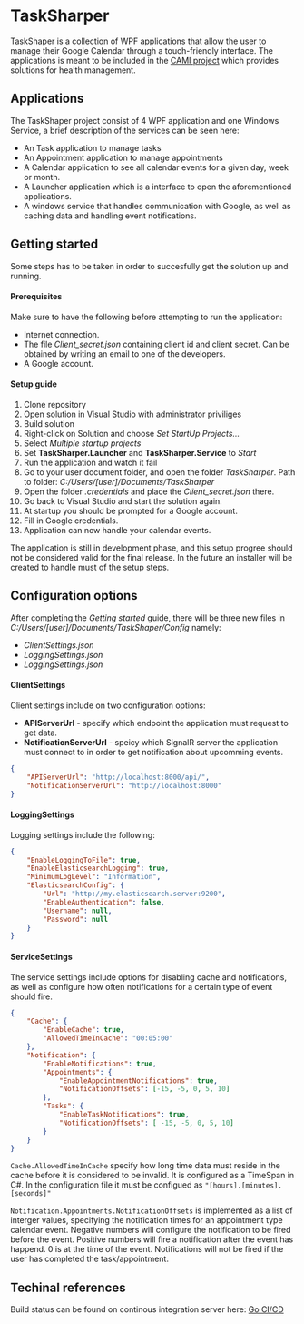  # TaskSharper
TaskShaper is a collection of WPF applications that allow the user to manage their Google Calendar through a touch-friendly interface.
The applications is meant to be included in the [CAMI project](http://www.aal-europe.eu/projects/cami/) which provides
solutions for health management. 

## Applications
The TaskShaper project consist of 4 WPF application and one Windows Service, a brief description of the services can be seen here:
- An Task application to manage tasks
- An Appointment application to manage appointments
- A Calendar application to see all calendar events for a given day, week or month. 
- A Launcher application which is a interface to open the aforementioned applications.
- A windows service that handles communication with Google, as well as caching data and handling event notifications. 

## Getting started
Some steps has to be taken in order to succesfully get the solution up and running.
#### Prerequisites
Make sure to have the following before attempting to run the application:
- Internet connection.
- The file _Client_secret.json_ containing client id and client secret. Can be obtained by writing an email to one of the developers. 
- A Google account.

#### Setup guide
1. Clone repository
2. Open solution in Visual Studio with administrator priviliges
3. Build solution
4. Right-click on Solution and choose _Set StartUp Projects..._
5. Select _Multiple startup projects_
6. Set __TaskSharper.Launcher__ and __TaskSharper.Service__ to _Start_
7. Run the application and watch it fail
8. Go to your user document folder, and open the folder _TaskSharper_. Path to folder: _C:/Users/[user]/Documents/TaskSharper_
9. Open the folder _.credentials_ and place the _Client_secret.json_ there.
10. Go back to Visual Studio and start the solution again. 
11. At startup you should be prompted for a Google account. 
12. Fill in Google credentials. 
13. Application can now handle your calendar events.

The application is still in development phase, and this setup progree should not be considered valid for the final release. 
In the future an installer will be created to handle must of the setup steps. 

## Configuration options
After completing the _Getting started_ guide, there will be three new files in _C:/Users/[user]/Documents/TaskShaper/Config_ namely:
- _ClientSettings.json_
- _LoggingSettings.json_
- _LoggingSettings.json_

#### ClientSettings
Client settings include on two configuration options: 
- __APIServerUrl__ - specify which endpoint the application must request to get data.
- __NotificationServerUrl__ - speicy which SignalR server the application must connect to in order to get notification about upcomming events. 

```json
{
    "APIServerUrl": "http://localhost:8000/api/",
    "NotificationServerUrl": "http://localhost:8000"
}
```

#### LoggingSettings
Logging settings include the following: 
```json
{
    "EnableLoggingToFile": true,
    "EnableElasticsearchLogging": true,
    "MinimumLogLevel": "Information",
    "ElasticsearchConfig": {
        "Url": "http://my.elasticsearch.server:9200",
        "EnableAuthentication": false,
        "Username": null,
        "Password": null
    }
}
```

#### ServiceSettings

The service settings include options for disabling cache and notifications, as well as configure how often notifications
for a certain type of event should fire. 

```json
{
    "Cache": {
        "EnableCache": true,
        "AllowedTimeInCache": "00:05:00"
    },
    "Notification": {
        "EnableNotifications": true,
        "Appointments": {
            "EnableAppointmentNotifications": true,
            "NotificationOffsets": [-15, -5, 0, 5, 10]
        },
        "Tasks": {
            "EnableTaskNotifications": true,
            "NotificationOffsets": [ -15, -5, 0, 5, 10]
        }
    }
}
```

`Cache.AllowedTimeInCache` specify how long time data must reside in the cache before it is considered to be invalid.
It is configured as a TimeSpan in C#. In the configuration file it must be configued as `"[hours].[minutes].[seconds]"`

`Notification.Appointments.NotificationOffsets` is implemented as a list of interger values, specifying the notification times
for an appointment type calendar event. Negative numbers will configure the notification to be fired before the event. 
Positive numbers will fire a notification after the event has happend. 0 is at the time of the event. Notifications will not
be fired if the user has completed the task/appointment.

## Techinal references
Build status can be found on continous integration server here: [Go CI/CD](http://alminde1.mynetgear.com:8153/go/pipelines)
